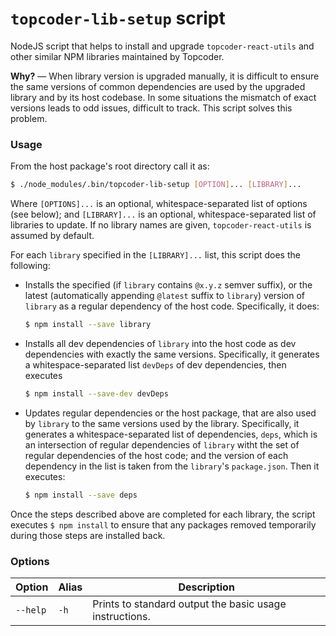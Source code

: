 # `topcoder-lib-setup` script

NodeJS script that helps to install and upgrade `topcoder-react-utils` and other
similar NPM libraries maintained by Topcoder.

**Why?** &mdash; When library version is upgraded manually, it is difficult
to ensure the same versions of common dependencies are used by the upgraded
library and by its host codebase. In some situations the mismatch of exact
versions leads to odd issues, difficult to track. This script solves this
problem.

### Usage

From the host package's root directory call it as:
```sh
$ ./node_modules/.bin/topcoder-lib-setup [OPTION]... [LIBRARY]...
```
Where `[OPTIONS]...` is an optional, whitespace-separated list of options (see
below); and `[LIBRARY]...` is an optional, whitespace-separated list of libraries
to update. If no library names are given, `topcoder-react-utils` is assumed by
default.

For each `library` specified in the `[LIBRARY]...` list, this script does the
following:

- Installs the specified (if `library` contains `@x.y.z` semver suffix), or
  the latest (automatically appending `@latest` suffix to `library`) version
  of `library` as a regular dependency of the host code. Specifically, it does:
  ```bash
  $ npm install --save library
  ```

- Installs all dev dependencies of `library` into the host code as dev
  dependencies with exactly the same versions. Specifically, it generates
  a whitespace-separated list `devDeps` of dev dependencies, then executes
  ```bash
  $ npm install --save-dev devDeps
  ```

- Updates regular dependencies or the host package, that are also used by
  `library` to the same versions used by the library. Specifically, it generates
  a whitespace-separated list of dependencies, `deps`, which is an intersection
  of regular dependencies of `library` witht the set of regular dependencies of
  the host code; and the version of each dependency in the list is taken from
  the `library`'s `package.json`. Then it executes:
  ```bash
  $ npm install --save deps
  ```

Once the steps described above are completed for each library, the script
executes `$ npm install` to ensure that any packages removed temporarily
during those steps are installed back.

### Options
| Option | Alias | Description |
| --- | --- | --- |
| `--help` | `-h` | Prints to standard output the basic usage instructions.
